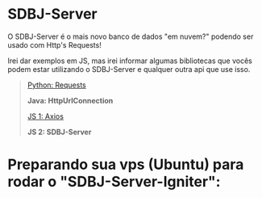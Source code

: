 # SDBJ-Server

O SDBJ-Server é o mais novo banco de dados "em nuvem?" podendo ser usado com Http's Requests!

Irei dar exemplos em JS, mas irei informar algumas bibliotecas que vocês podem estar utilizando o SDBJ-Server e qualquer outra api que use isso.

> [Python: Requests](https://docs.python-requests.org/pt_BR/latest/user/quickstart.html)
> 
> **Java: HttpUrlConnection**
> 
> [JS 1: Axios](https://axios-http.com/)
> 
> **JS 2: SDBJ-Server**




# Preparando sua vps (Ubuntu) para rodar o "SDBJ-Server-Igniter":
